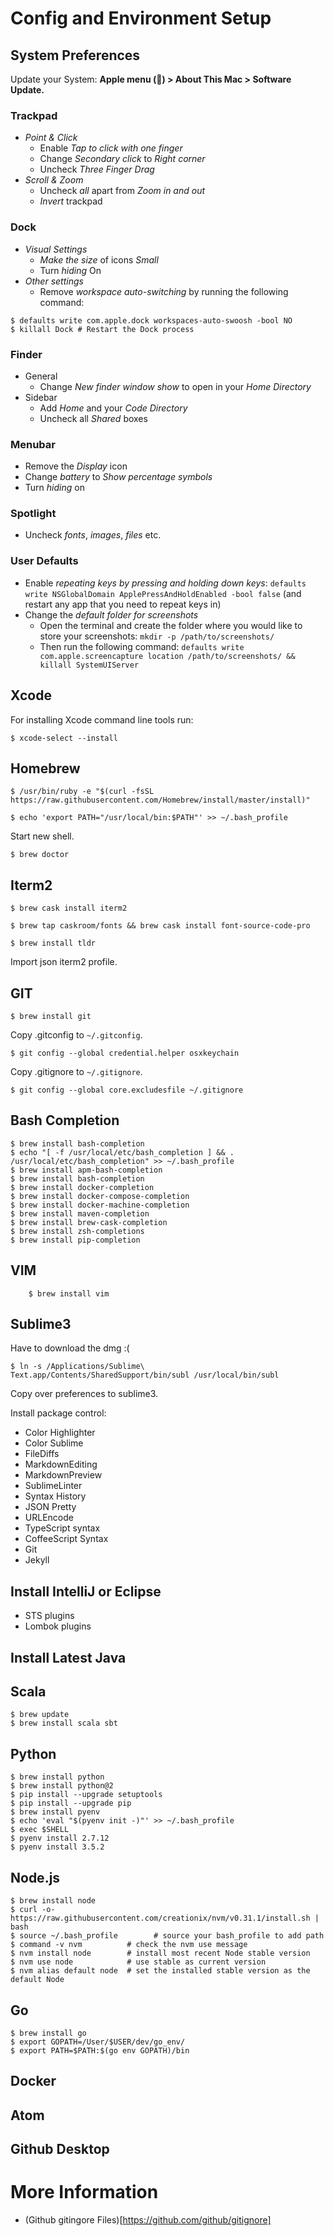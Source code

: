 # Config and Environment Setup

## System Preferences

Update your System: 
**Apple menu () > About This Mac > Software Update.**

### Trackpad

- _Point & Click_
    - Enable _Tap to click with one finger_
    - Change _Secondary click_ to _Right corner_
    - Uncheck _Three Finger Drag_
- _Scroll & Zoom_
    - Uncheck _all_ apart from _Zoom in and out_
    - _Invert_ trackpad

### Dock

- _Visual Settings_
    - _Make the size_ of icons _Small_
    - Turn _hiding_ On
- _Other settings_
    - Remove _workspace auto-switching_ by running the following command:

```shell
$ defaults write com.apple.dock workspaces-auto-swoosh -bool NO
$ killall Dock # Restart the Dock process
```

### Finder

- General
    - Change _New finder window show_ to open in your _Home Directory_
- Sidebar
    - Add _Home_ and your _Code Directory_
    - Uncheck all _Shared_ boxes

### Menubar

- Remove the _Display_ icon
- Change _battery_ to _Show percentage symbols_
- Turn _hiding_ on

### Spotlight

- Uncheck _fonts_, _images_, _files_ etc.

### User Defaults

- Enable _repeating keys by pressing and holding down keys_: `defaults write
  NSGlobalDomain ApplePressAndHoldEnabled -bool false` (and restart any app
  that you need to repeat keys in)
- Change the _default folder for screenshots_
    - Open the terminal and create the folder where you would like to store
      your screenshots: `mkdir -p /path/to/screenshots/`
    - Then run the following command: `defaults write com.apple.screencapture
      location /path/to/screenshots/ && killall SystemUIServer`

## Xcode

For installing Xcode command line tools run:

    $ xcode-select --install

## Homebrew

    $ /usr/bin/ruby -e "$(curl -fsSL https://raw.githubusercontent.com/Homebrew/install/master/install)"

    $ echo 'export PATH="/usr/local/bin:$PATH"' >> ~/.bash_profile

Start new shell.

    $ brew doctor

## Iterm2

    $ brew cask install iterm2

    $ brew tap caskroom/fonts && brew cask install font-source-code-pro

    $ brew install tldr

Import json iterm2 profile.

## GIT

    $ brew install git

Copy .gitconfig to ```~/.gitconfig```.

    $ git config --global credential.helper osxkeychain

Copy .gitignore to ```~/.gitignore```.

    $ git config --global core.excludesfile ~/.gitignore

## Bash Completion

    $ brew install bash-completion
    $ echo "[ -f /usr/local/etc/bash_completion ] && . /usr/local/etc/bash_completion" >> ~/.bash_profile
    $ brew install apm-bash-completion
    $ brew install bash-completion
    $ brew install docker-completion
    $ brew install docker-compose-completion
    $ brew install docker-machine-completion
    $ brew install maven-completion
    $ brew install brew-cask-completion
    $ brew install zsh-completions
    $ brew install pip-completion

## VIM

        $ brew install vim

## Sublime3

Have to download the dmg :(

    $ ln -s /Applications/Sublime\ Text.app/Contents/SharedSupport/bin/subl /usr/local/bin/subl

Copy over preferences to sublime3.

Install package control:

* Color Highlighter
* Color Sublime
* FileDiffs
* MarkdownEditing
* MarkdownPreview
* SublimeLinter
* Syntax History
* JSON Pretty
* URLEncode
* TypeScript syntax
* CoffeeScript Syntax
* Git
* Jekyll

## Install IntelliJ or Eclipse

- STS plugins
- Lombok plugins

## Install Latest Java

## Scala
 
    $ brew update
    $ brew install scala sbt

## Python

    $ brew install python
    $ brew install python@2
    $ pip install --upgrade setuptools
    $ pip install --upgrade pip
    $ brew install pyenv
    $ echo 'eval "$(pyenv init -)"' >> ~/.bash_profile
    $ exec $SHELL
    $ pyenv install 2.7.12
    $ pyenv install 3.5.2

## Node.js

    $ brew install node
    $ curl -o- https://raw.githubusercontent.com/creationix/nvm/v0.31.1/install.sh | bash
    $ source ~/.bash_profile        # source your bash_profile to add path
    $ command -v nvm          # check the nvm use message
    $ nvm install node        # install most recent Node stable version
    $ nvm use node            # use stable as current version
    $ nvm alias default node  # set the installed stable version as the default Node

## Go

    $ brew install go
    $ export GOPATH=/User/$USER/dev/go_env/
    $ export PATH=$PATH:$(go env GOPATH)/bin

## Docker

## Atom

## Github Desktop

# More Information
* (Github gitingore Files)[https://github.com/github/gitignore]










